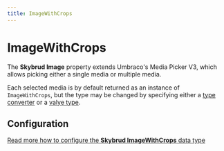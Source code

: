```yaml
---
title: ImageWithCrops
---
```


# ImageWithCrops

The **Skybrud Image** property extends Umbraco's Media Picker V3, which allows picking either a single media or multiple media.

Each selected media is by default returned as an instance of `ImageWithCrops`, but the type may be changed by specifying either a [type converter](./../configuration/type-converter/) or a [valye type](./../configuration/value-type/).

## Configuration

<a href="./configuration/" class="btn btn-success">
    Read more how to configure the <strong>Skybrud ImageWithCrops</strong> data type
    <i class="fa fa-arrow-circle-right" aria-hidden="true"></i>
</a>